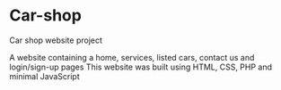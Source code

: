 # Car-shop
Car shop website project 

A website containing a home, services, listed cars, contact us and login/sign-up pages
This website was built using HTML, CSS, PHP and minimal JavaScript
